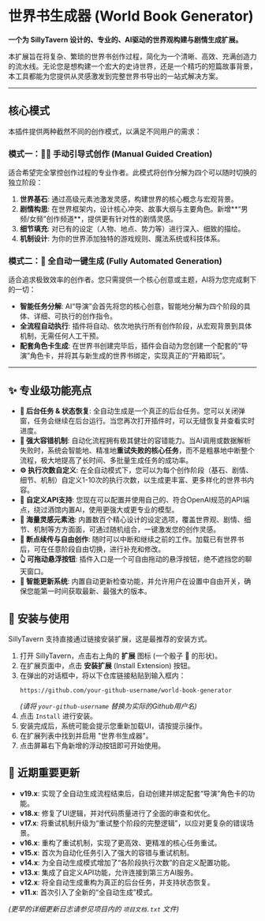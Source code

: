 # 世界书生成器 (World Book Generator)

**一个为 SillyTavern 设计的、专业的、AI驱动的世界观构建与剧情生成扩展。**

本扩展旨在将复杂、繁琐的世界书创作过程，简化为一个清晰、高效、充满创造力的流水线。无论您是想构建一个宏大的史诗世界，还是一个精巧的短篇故事背景，本工具都能为您提供从灵感激发到完整世界书导出的一站式解决方案。

---

## 核心模式

本插件提供两种截然不同的创作模式，以满足不同用户的需求：

### 模式一：👨‍🎨 手动引导式创作 (Manual Guided Creation)

适合希望完全掌控创作过程的专业作者。此模式将创作分解为四个可以随时切换的独立阶段：

1.  **世界基石**: 通过高级元素池激发灵感，构建世界的核心概念与宏观背景。
2.  **剧情构思**: 在世界框架内，设计核心冲突、故事大纲与主要角色。新增**“男频/女频”创作频道**，提供更有针对性的剧情灵感。
3.  **细节填充**: 对已有的设定（人物、地点、势力等）进行深入、细致的描绘。
4.  **机制设计**: 为你的世界添加独特的游戏规则、魔法系统或科技体系。

### 模式二：🚀 全自动一键生成 (Fully Automated Generation)

适合追求极致效率的创作者。您只需提供一个核心创意或主题，AI将为您完成剩下的一切：

- **智能任务分解**: AI“导演”会首先将您的核心创意，智能地分解为四个阶段的具体、详细、可执行的创作指令。
- **全流程自动执行**: 插件将自动、依次地执行所有创作阶段，从宏观背景到具体机制，无需任何人工干预。
- **配套角色卡生成**: 在世界书创建完毕后，插件会自动为您创建一个配套的“导演”角色卡，并将其与新生成的世界书绑定，实现真正的“开箱即玩”。

---

## ✨ 专业级功能亮点

- **🤖 后台任务 & 状态恢复**: 全自动生成是一个真正的后台任务。您可以关闭弹窗，任务会继续在后台运行。当您再次打开插件时，可以无缝恢复并查看实时进度。
- **🔧 强大容错机制**: 自动化流程拥有极其健壮的容错能力。当AI调用或数据解析失败时，系统会智能地、精准地**重试失败的核心任务**，而不是粗暴地中断整个流程，极大地提高了长时间、多批量生成任务的成功率。
- **⚙️ 执行次数自定义**: 在全自动模式下，您可以为每个创作阶段（基石、剧情、细节、机制）自定义1-10次的执行次数，以生成更丰富、更多样化的世界书内容。
- **🔌 自定义API支持**: 您现在可以配置并使用自己的、符合OpenAI规范的API端点，绕过酒馆内置AI，使用更强大或更专业的模型。
- **🎲 海量灵感元素池**: 内置数百个精心设计的设定选项，覆盖世界观、剧情、细节、机制等方方面面，可通过随机组合，一键激发您的创作灵感。
- **💾 断点续传与自由创作**: 随时可以中断和继续之前的工作。加载已有世界书后，可在任意阶段自由切换，进行补充和修改。
- **👆 可拖动悬浮按钮**: 插件入口是一个可自由拖动的悬浮按钮，绝不遮挡您的聊天窗口。
- **🔄 智能更新系统**: 内置自动更新检查功能，并允许用户在设置中自由开关，确保您能第一时间获取最新、最强大的版本。

## 🚀 安装与使用

SillyTavern 支持直接通过链接安装扩展，这是最推荐的安装方式。

1.  打开 SillyTavern，点击右上角的 **扩展** 图标 (一个骰子 🎲 的形状)。
2.  在扩展页面中，点击 **安装扩展** (Install Extension) 按钮。
3.  在弹出的对话框中，将以下仓库链接粘贴到输入框内：
    ```
    https://github.com/your-github-username/world-book-generator
    ```
    _(请将 `your-github-username` 替换为实际的Github用户名)_
4.  点击 `Install` 进行安装。
5.  安装完成后，系统可能会提示您重新加载UI，请按提示操作。
6.  在扩展列表中找到并启用 "世界书生成器"。
7.  点击屏幕右下角新增的浮动按钮即可开始使用。

## 📜 近期重要更新

- **v19.x**: 实现了全自动生成流程结束后，自动创建并绑定配套“导演”角色卡的功能。
- **v18.x**: 修复了UI逻辑，并对代码质量进行了全面的审查和优化。
- **v17.x**: 将重试机制升级为“重试整个阶段的完整逻辑”，以应对更复杂的错误场景。
- **v16.x**: 重构了重试机制，实现了更高效、更精准的核心任务重试。
- **v15.x**: 首次为自动化任务引入了强大的容错与重试机制。
- **v14.x**: 为全自动生成模式增加了“各阶段执行次数”的自定义配置功能。
- **v13.x**: 集成了自定义API功能，允许连接到第三方AI服务。
- **v12.x**: 将全自动生成重构为真正的后台任务，并支持状态恢复。
- **v11.x**: 首次引入了全新的“全自动生成”模式。

_(更早的详细更新日志请参见项目内的 `项目文档.txt` 文件)_
